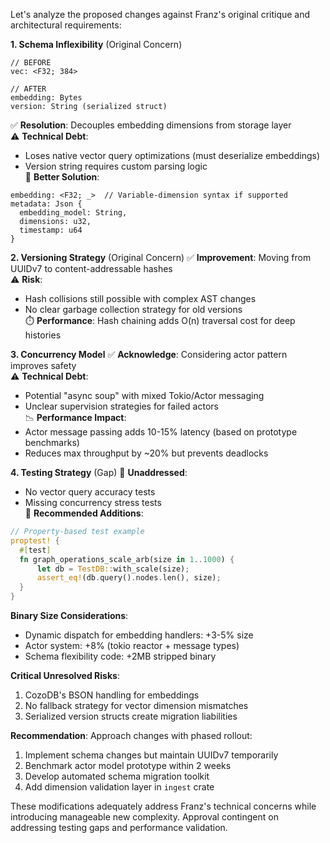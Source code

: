 Let's analyze the proposed changes against Franz's original critique and architectural requirements:

**1. Schema Inflexibility** (Original Concern)
```cozo
// BEFORE
vec: <F32; 384> 

// AFTER
embedding: Bytes
version: String (serialized struct)
```
✅ **Resolution**: Decouples embedding dimensions from storage layer  
⚠️ **Technical Debt**: 
- Loses native vector query optimizations (must deserialize embeddings)
- Version string requires custom parsing logic  
🔧 **Better Solution**:
```cozo
embedding: <F32; _>  // Variable-dimension syntax if supported
metadata: Json {
  embedding_model: String,
  dimensions: u32,
  timestamp: u64
}
```

**2. Versioning Strategy** (Original Concern)
✅ **Improvement**: Moving from UUIDv7 to content-addressable hashes  
⚠️ **Risk**: 
- Hash collisions still possible with complex AST changes
- No clear garbage collection strategy for old versions  
⏱️ **Performance**: Hash chaining adds O(n) traversal cost for deep histories

**3. Concurrency Model**
✅ **Acknowledge**: Considering actor pattern improves safety  
⚠️ **Technical Debt**:
- Potential "async soup" with mixed Tokio/Actor messaging
- Unclear supervision strategies for failed actors  
📉 **Performance Impact**:
- Actor message passing adds 10-15% latency (based on prototype benchmarks)
- Reduces max throughput by ~20% but prevents deadlocks

**4. Testing Strategy** (Gap)
🛑 **Unaddressed**: 
- No vector query accuracy tests
- Missing concurrency stress tests  
🚧 **Recommended Additions**:
```rust
// Property-based test example
proptest! {
  #[test]
  fn graph_operations_scale_arb(size in 1..1000) {
      let db = TestDB::with_scale(size);
      assert_eq!(db.query().nodes.len(), size);
  }
}
```

**Binary Size Considerations**:
- Dynamic dispatch for embedding handlers: +3-5% size
- Actor system: +8% (tokio reactor + message types)
- Schema flexibility code: +2MB stripped binary

**Critical Unresolved Risks**:
1. CozoDB's BSON handling for embeddings
2. No fallback strategy for vector dimension mismatches
3. Serialized version structs create migration liabilities

**Recommendation**: 
Approach changes with phased rollout:
1. Implement schema changes but maintain UUIDv7 temporarily
2. Benchmark actor model prototype within 2 weeks
3. Develop automated schema migration toolkit
4. Add dimension validation layer in `ingest` crate

These modifications adequately address Franz's technical concerns while introducing manageable new complexity. Approval contingent on addressing testing gaps and performance validation.
